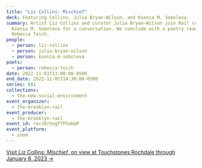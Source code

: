 ```yaml
---
title: "Liz Collins: Mischief"
deck: Featuring Collins, Julia Bryan-Wilson, and Ksenia M. Soboleva
summary: Artist Liz Collins and curator Julia Bryan-Wilson join Rail contributor
  Ksenia M. Soboleva for a conversation. We conclude with a poetry reading by
  Rebecca Teich.
people:
  - person: liz-collins
  - person: julia-bryan-wilson
  - person: ksenia-m-soboleva
poets:
  - person: rebecca-teich
date: 2022-11-01T13:00:00-0500
end_date: 2022-11-01T14:30:00-0500
series: 681
collections:
  - the-new-social-environment
event_organizer:
  - the-brooklyn-rail
event_producer:
  - the-brooklyn-rail
event_id: recJQrhogfTPhakmP
event_platform:
  - zoom
---
```

[V﻿isit Liz Collins: *Mischief*, on view at Touchstones Rochdale through January 8, 2023 →](https://www.yourtrustrochdale.co.uk/exhibitions/liz-collins-mischief/)